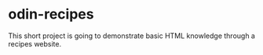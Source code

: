 # odin-recipes
This short project is going to demonstrate basic HTML knowledge through a recipes website.